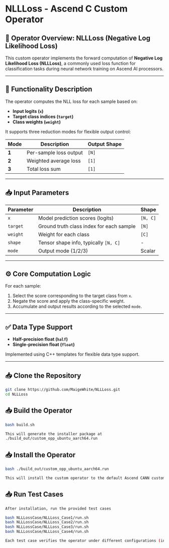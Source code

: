 # NLLLoss - Ascend C Custom Operator

## 📝 Operator Overview: NLLLoss (Negative Log Likelihood Loss)

This custom operator implements the forward computation of **Negative Log Likelihood Loss (NLLLoss)**, a commonly used loss function for classification tasks during neural network training on Ascend AI processors.

---

## 🎯 Functionality Description

The operator computes the NLL loss for each sample based on:

- **Input logits (`x`)**
- **Target class indices (`target`)**
- **Class weights (`weight`)**

It supports three reduction modes for flexible output control:

| Mode  | Description            | Output Shape |
|-------|------------------------|--------------|
| **1** | Per-sample loss output | `[N]`        |
| **2** | Weighted average loss  | `[1]`        |
| **3** | Total loss sum         | `[1]`        |

---

## 📥 Input Parameters

| Parameter | Description                       | Shape   |
|-----------|---------------------------------|---------|
| `x`       | Model prediction scores (logits) | `[N, C]` |
| `target`  | Ground truth class index for each sample | `[N]` |
| `weight`  | Weight for each class             | `[C]`   |
| `shape`   | Tensor shape info, typically `[N, C]` | -       |
| `mode`    | Output mode (1/2/3)              | Scalar  |

---

## ⚙️ Core Computation Logic

For each sample:

1. Select the score corresponding to the target class from `x`.
2. Negate the score and apply the class-specific weight.
3. Accumulate and output results according to the selected `mode`.

---

## ✅ Data Type Support

- **Half-precision float (`half`)**
- **Single-precision float (`float`)**

Implemented using C++ templates for flexible data type support.

---


## 📥 Clone the Repository

```bash
git clone https://github.com/MaigeWhite/NLLLoss.git
cd NLLLoss
```

## 📥 Build the Operator

```bash
bash build.sh

This will generate the installer package at
./build_out/custom_opp_ubuntu_aarch64.run
```

## 📥 Install the Operator

```bash
bash ./build_out/custom_opp_ubuntu_aarch64.run

This will install the custom operator to the default Ascend CANN custom operator path.
```

## 📥 Run Test Cases
```bash
After installation, run the provided test cases

bash NLLLossCase/NLLLoss_Case1/run.sh
bash NLLLossCase/NLLLoss_Case2/run.sh
bash NLLLossCase/NLLLoss_Case3/run.sh
bash NLLLossCase/NLLLoss_Case4/run.sh

Each test case verifies the operator under different configurations (input shape, reduction mode).
```
